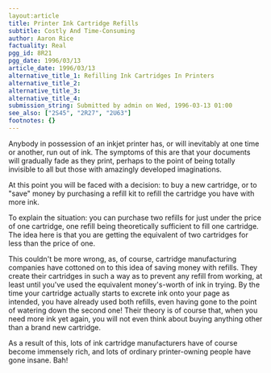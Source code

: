 ```yaml
---
layout:article
title: Printer Ink Cartridge Refills
subtitle: Costly And Time-Consuming
author: Aaron Rice
factuality: Real
pgg_id: 8R21
pgg_date: 1996/03/13
article_date: 1996/03/13
alternative_title_1: Refilling Ink Cartridges In Printers
alternative_title_2: 
alternative_title_3: 
alternative_title_4: 
submission_string: Submitted by admin on Wed, 1996-03-13 01:00
see_also: ["2S45", "2R27", "2U63"]
footnotes: {}
---
```

<div>
<p>Anybody in possession of an inkjet printer has, or will inevitably at one time or another, run out of ink. The symptoms of this are that your documents will gradually fade as they print, perhaps to the point of being totally invisible to all but those with amazingly developed imaginations.</p>
<p>At this point you will be faced with a decision: to buy a new cartridge, or to "save" money by purchasing a refill kit to refill the cartridge you have with more ink.</p>
<p>To explain the situation: you can purchase two refills for just under the price of one cartridge, one refill being theoretically sufficient to fill one cartridge. The idea here is that you are getting the equivalent of two cartridges for less than the price of one.</p>
<p>This couldn't be more wrong, as, of course, cartridge manufacturing companies have cottoned on to this idea of saving money with refills. They create their cartridges in such a way as to prevent any refill from working, at least until you've used the equivalent money's-worth of ink in trying. By the time your cartridge actually starts to excrete ink onto your page as intended, you have already used both refills, even having gone to the point of watering down the second one! Their theory is of course that, when you need more ink yet again, you will not even think about buying anything other than a brand new cartridge.</p>
<p>As a result of this, lots of ink cartridge manufacturers have of course become immensely rich, and lots of ordinary printer-owning people have gone insane. Bah!</p>
</div>
